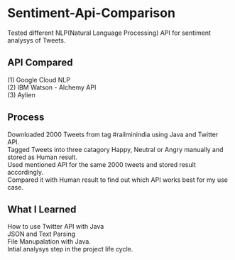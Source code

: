 # Sentiment-Api-Comparison
Tested different NLP(Natural Language Processing) API for sentiment analysys of Tweets.

## API Compared
(1) Google Cloud NLP
<br />(2) IBM Watson - Alchemy API
<br />(3) Aylien

## Process
Downloaded 2000 Tweets from tag #railminindia using Java and Twitter API.
<br />Tagged Tweets into three catagory Happy, Neutral or Angry manually and stored as Human result.
<br /> Used mentioned API for the same 2000 tweets and stored result accordingly.
<br /> Compared it with Human result to find out which API works best for my use case.

## What I Learned
How to use Twitter API with Java
<br /> JSON and Text Parsing
<br /> File Manupalation with Java.
<br /> Intial analysys step in the project life cycle.
